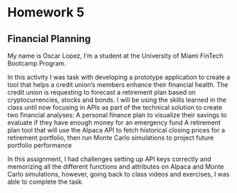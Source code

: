 # Homework 5

## Financial Planning

My name is Oscar Lopez, I’m a student at the University of Miami FinTech Bootcamp Program. 

In this activity I was task with developing a prototype application to create a tool that helps a credit union’s members enhance their financial health. The credit union is requesting to forecast a retirement plan based on cryptocurrencies, stocks and bonds. I will be using the skills learned in the class until now focusing in APIs as part of the technical solution to create two financial analyses: 
A personal finance plan to visualize their savings to evaluate if they have enough money for an emergency fund
A retirement plan tool that will use the Alpaca API to fetch historical closing prices for a retirement portfolio, then run Monte Carlo simulations to project future portfolio performance

In this assignment, I had challenges setting up API keys correctly and memorizing all the different functions and attributes on Alpaca and Monte Carlo simulations, however, going back to class videos and  exercises, I was able to complete the task.
